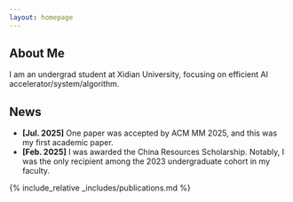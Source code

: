 ```yaml
---
layout: homepage
---
```


## About Me

I am an undergrad student at Xidian University, focusing on efficient AI accelerator/system/algorithm.

<!--
## Research Interests

- **Computer Vision:** image recognition, image generation, video captioning
- **Machine Learning:** meta-learning, incremental learning, transfer learning
-->

## News

- **[Jul. 2025]** One paper was accepted by ACM MM 2025, and this was my first academic paper.
- **[Feb. 2025]** I was awarded the China Resources Scholarship. Notably, I was the only recipient among the 2023 undergraduate cohort in my faculty.


{% include_relative _includes/publications.md %}

<!-- {% include_relative _includes/services.md %} -->
